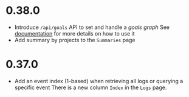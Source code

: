 # 0.38.0

* Introduce `/api/goals` API to set and handle a _goals graph_
  See [documentation](/docs/goals.md) for more details on how to use it
* Add summary by projects to the `Summaries` page

# 0.37.0

* Add an event index (1-based) when retrieving all logs or querying a specific event
  There is a new column `Index` in the `Logs` page.
